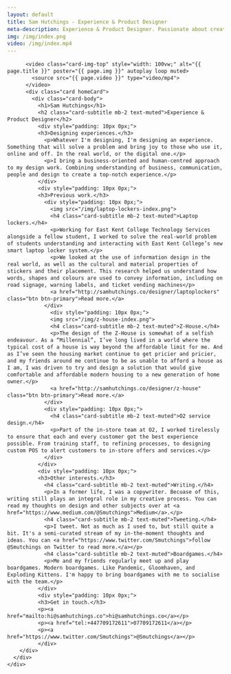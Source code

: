 ```yaml
---
layout: default
title: Sam Hutchings - Experience & Product Designer
meta-description: Experience & Product Designer. Passionate about creating a better world for everyone, through making great products.
img: /img/index.png
video: /img/index.mp4
---
```


<div class="container-fluid remove-all-margin remove-all-padding">
  <div class="row d-flex align-items-center justify-content-center flex-column">
    <div class="col">

          <video class="card-img-top" style="width: 100vw;" alt="{{ page.title }}" poster="{{ page.img }}" autoplay loop muted>
            <source src="{{ page.video }}" type="video/mp4">
          </video>
          <div class="card homeCard">
            <div class="card-body">
              <h1>Sam Hutchings</h1>
              <h2 class="card-subtitle mb-2 text-muted">Experience & Product Designer</h2>
              <div style="padding: 10px 0px;">
              <h3>Designing experiences.</h3>
                <p>Whatever I'm designing, I'm designing an experience. Something that will solve a problem and bring joy to those who use it, online and off. In the real world, or the digital one.</p>
                <p>I bring a business-oriented and human-centred approach to my design work. Combining understanding of business, communication, people and design to create a top-notch experience.</p>
              </div>
              <div style="padding: 10px 0px;">
              <h3>Previous work.</h3>
                <div style="padding: 10px 0px;">
                  <img src="/img/laptop-lockers-index.png">
                  <h4 class="card-subtitle mb-2 text-muted">Laptop lockers.</h4>
                  <p>Working for East Kent College Technology Services alongside a fellow student, I worked to solve the real-world problem of students understanding and interacting with East Kent College’s new smart laptop locker system.</p>
                  <p>We looked at the use of information design in the real world, as well as the cultural and material properties of stickers and their placement. This research helped us understand how words, shapes and colours are used to convey information, including on road signage, warning labels, and ticket vending machines</p>
                  <a href="http://samhutchings.co/designer/laptoplockers" class="btn btn-primary">Read more.</a>
                </div>
                  <div style="padding: 10px 0px;">
                  <img src="/img/z-house-index.png">
                  <h4 class="card-subtitle mb-2 text-muted">Z-House.</h4>
                  <p>The design of the Z-House is somewhat of a selfish endeavour. As a “Millennial”, I’ve long lived in a world where the typical cost of a house is way beyond the affordable limit for me. And as I’ve seen the housing market continue to get pricier and pricier, and my friends around me continue to be as unable to afford a house as I am, I was driven to try and design a solution that would give comfortable and affordable modern housing to a new generation of home owner.</p>
                  <a href="http://samhutchings.co/designer/z-house" class="btn btn-primary">Read more.</a>
                </div>
                <div style="padding: 10px 0px;">
                  <h4 class="card-subtitle mb-2 text-muted">O2 service design.</h4>
                  <p>Part of the in-store team at O2, I worked tirelessly to ensure that each and every customer got the best experience possible. From training staff, to refining processes, to designing custom POS to alert customers to in-store offers and services.</p>
                </div>
              </div>
              <div style="padding: 10px 0px;">
              <h3>Other interests.</h3>
                <h4 class="card-subtitle mb-2 text-muted">Writing.</h4>
                <p>In a former life, I was a copywriter. Becuase of this, writing still plays an integral role in my creative process. You can read my thoughts on design and other subjects over at <a href="https://www.medium.com/@Smutchings">Medium</a>.</p>
                <h4 class="card-subtitle mb-2 text-muted">Tweeting.</h4>
                <p>I tweet. Not as much as I used to, but still quite a bit. It's a semi-curated stream of my in-the-moment thoughts and ideas. You can <a href="https://www.twitter.com/Smutchings">follow @Smutchings on Twitter to read more.</a></p>
                <h4 class="card-subtitle mb-2 text-muted">Boardgames.</h4>
                <p>Me and my friends regularly meet up and play boardgames. Modern boardgames. Like Pandemic, Gloomhaven, and Exploding Kittens. I'm happy to bring boardgames with me to socialise with the team.</p>
              </div>
              <div style="padding: 10px 0px;">
              <h3>Get in touch.</h3>
              <p><a href="mailto:hi@samhutchings.co">hi@samhutchings.co</a></p>
              <p><a href="tel:+447709172611">07709172611</a></p>
              <p><a href="https://www.twitter.com/Smutchings">@Smutchings</a></p>
              </div>
        </div>
      </div>
    </div>
  </div>
</div>
